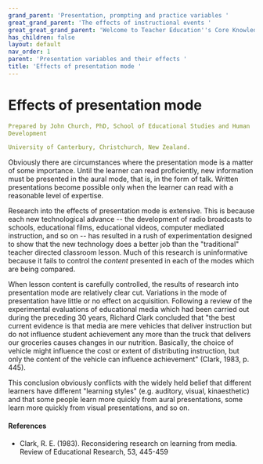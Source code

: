 ```yaml
---
grand_parent: 'Presentation, prompting and practice variables '
great_grand_parent: 'The effects of instructional events '
great_great_grand_parent: 'Welcome to Teacher Education''s Core Knowledge and Skills.'
has_children: false
layout: default
nav_order: 1
parent: 'Presentation variables and their effects '
title: 'Effects of presentation mode '
---
```

# Effects of presentation mode


```yaml
Prepared by John Church, PhD, School of Educational Studies and Human
Development

University of Canterbury, Christchurch, New Zealand.
```


Obviously there are circumstances where the presentation mode is a
matter of some importance. Until the learner can read proficiently, new
information must be presented in the aural mode, that is, in the form of
talk. Written presentations become possible only when the learner can
read with a reasonable level of expertise.

Research into the effects of presentation mode is extensive. This is
because each new technological advance -- the development of radio
broadcasts to schools, educational films, educational videos, computer
mediated instruction, and so on -- has resulted in a rush of
experimentation designed to show that the new technology does a better
job than the "traditional" teacher directed classroom lesson. Much of
this research is uninformative because it fails to control the *content*
presented in each of the modes which are being compared.

When lesson content is carefully controlled, the results of research
into presentation mode are relatively clear cut. Variations in the mode
of presentation have little or no effect on acquisition. Following a
review of the experimental evaluations of educational media which had
been carried out during the preceding 30 years, Richard Clark concluded
that "the best current evidence is that media are mere vehicles that
deliver instruction but do not influence student achievement any more
than the truck that delivers our groceries causes changes in our
nutrition. Basically, the choice of vehicle might influence the cost or
extent of distributing instruction, but only the content of the vehicle
can influence achievement" (Clark, 1983, p. 445).

This conclusion obviously conflicts with the widely held belief that
different learners have different \"learning styles\" (e.g. auditory,
visual, kinaesthetic) and that some people learn more quickly from aural
presentations, some learn more quickly from visual presentations, and so
on.


#### References

-   Clark, R. E. (1983). Reconsidering research on learning from media.
    Review of Educational Research, 53, 445-459
